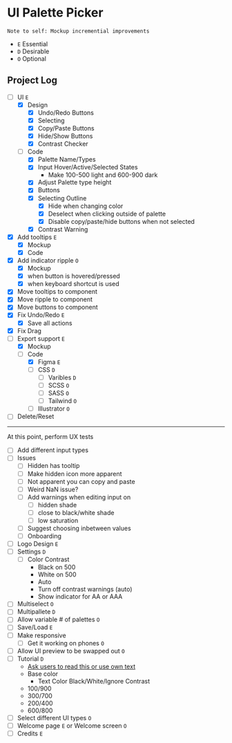 # UI Palette Picker

`Note to self: Mockup incremential improvements`

- `E` Essential
- `D` Desirable
- `O` Optional

## Project Log

- [ ] UI `E`
  - [X] Design
    - [X] Undo/Redo Buttons
    - [X] Selecting
    - [X] Copy/Paste Buttons
    - [X] Hide/Show Buttons
    - [X] Contrast Checker
  - [ ] Code
    - [X] Palette Name/Types
    - [X] Input Hover/Active/Selected States
      - Make 100-500 light and 600-900 dark
    - [X] Adjust Palette type height
    - [X] Buttons
    - [X] Selecting Outline
      - [X] Hide when changing color
      - [X] Deselect when clicking outside of palette
      - [X] Disable copy/paste/hide buttons when not selected
    - [X] Contrast Warning
- [X] Add tooltips `E`
  - [X] Mockup
  - [X] Code
- [X] Add indicator ripple `O`
  - [X] Mockup
  - [X] when button is hovered/pressed
  - [X] when keyboard shortcut is used
- [X] Move tooltips to component
- [X] Move ripple to component
- [X] Move buttons to component
- [X] Fix Undo/Redo `E`
  - [X] Save all actions
- [X] Fix Drag
- [ ] Export support `E`
  - [X] Mockup
  - [ ] Code
    - [X] Figma `E`
    - [ ] CSS `D`
      - [ ] Varibles `D`
      - [ ] SCSS `O`
      - [ ] SASS `O`
      - [ ] Tailwind `O`
    - [ ] Illustrator `O`
- [ ] Delete/Reset

---
At this point, perform UX tests

- [ ] Add different input types
- [ ] Issues
  - [ ] Hidden has tooltip
  - [ ] Make hidden icon more apparent
  - [ ] Not apparent you can copy and paste
  - [ ] Weird NaN issue?
  - [ ] Add warnings when editing input on
    - [ ] hidden shade
    - [ ] close to black/white shade
    - [ ] low saturation
  - [ ] Suggest choosing inbetween values
  - [ ] Onboarding
- [ ] Logo Design `E`
- [ ] Settings `D`
  - [ ] Color Contrast
    - Black on 500
    - White on 500
    - Auto
    - Turn off contrast warnings (auto)
    - Show indicator for AA or AAA
- [ ] Multiselect `O`
- [ ] Multipallete `D`
- [ ] Allow variable # of palettes `O`
- [ ] Save/Load `E`
- [ ] Make responsive
  - [ ] Get it working on phones `O`
- [ ] Allow UI preview to be swapped out `O`
- [ ] Tutorial `D`
  - [Ask users to read this or use own text](https://refactoringui.com/previews/building-your-color-palette/)
  - Base color
    - Text Color Black/White/Ignore Contrast
  - 100/900
  - 300/700
  - 200/400
  - 600/800
- [ ] Select different UI types `O`
- [ ] Welcome page `E` or Welcome screen `O`
- [ ] Credits `E`
